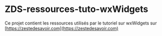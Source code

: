 # ZDS-ressources-tuto-wxWidgets

Ce projet contient les ressources utilisés par le tutoriel sur wxWidgets sur [https://zestedesavoir.com](https://zestedesavoir.com)
